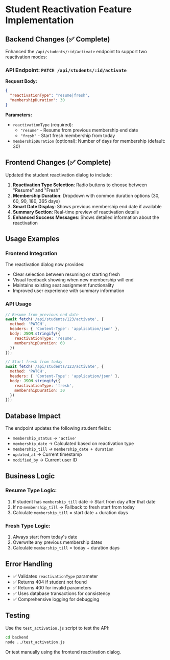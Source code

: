 # Student Reactivation Feature Implementation

## Backend Changes (✅ Complete)

Enhanced the `/api/students/:id/activate` endpoint to support two reactivation modes:

### API Endpoint: `PATCH /api/students/:id/activate`

**Request Body:**
```json
{
  "reactivationType": "resume|fresh",
  "membershipDuration": 30
}
```

**Parameters:**
- `reactivationType` (required): 
  - `"resume"` - Resume from previous membership end date
  - `"fresh"` - Start fresh membership from today
- `membershipDuration` (optional): Number of days for membership (default: 30)

## Frontend Changes (✅ Complete)

Updated the student reactivation dialog to include:
1. **Reactivation Type Selection**: Radio buttons to choose between "Resume" and "Fresh"
2. **Membership Duration**: Dropdown with common duration options (30, 60, 90, 180, 365 days)
3. **Smart Date Display**: Shows previous membership end date if available
4. **Summary Section**: Real-time preview of reactivation details
5. **Enhanced Success Messages**: Shows detailed information about the reactivation

## Usage Examples

### Frontend Integration
The reactivation dialog now provides:
- Clear selection between resuming or starting fresh
- Visual feedback showing when new membership will end
- Maintains existing seat assignment functionality
- Improved user experience with summary information

### API Usage
```javascript
// Resume from previous end date
await fetch('/api/students/123/activate', {
  method: 'PATCH',
  headers: { 'Content-Type': 'application/json' },
  body: JSON.stringify({
    reactivationType: 'resume',
    membershipDuration: 60
  })
});

// Start fresh from today
await fetch('/api/students/123/activate', {
  method: 'PATCH', 
  headers: { 'Content-Type': 'application/json' },
  body: JSON.stringify({
    reactivationType: 'fresh',
    membershipDuration: 30
  })
});
```

## Database Impact

The endpoint updates the following student fields:
- `membership_status` → `'active'`
- `membership_date` → Calculated based on reactivation type
- `membership_till` → `membership_date + duration`
- `updated_at` → Current timestamp
- `modified_by` → Current user ID

## Business Logic

### Resume Type Logic:
1. If student has `membership_till` date → Start from day after that date
2. If no `membership_till` → Fallback to fresh start from today
3. Calculate `membership_till` = start date + duration days

### Fresh Type Logic:
1. Always start from today's date
2. Overwrite any previous membership dates
3. Calculate `membership_till` = today + duration days

## Error Handling

- ✅ Validates `reactivationType` parameter
- ✅ Returns 404 if student not found
- ✅ Returns 400 for invalid parameters
- ✅ Uses database transactions for consistency
- ✅ Comprehensive logging for debugging

## Testing

Use the `test_activation.js` script to test the API:
```bash
cd backend
node ../test_activation.js
```

Or test manually using the frontend reactivation dialog.